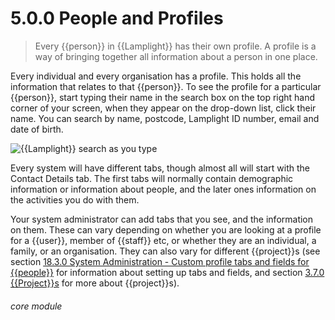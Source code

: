 # 5.0.0    People and Profiles

> Every {{person}} in {{Lamplight}} has their own profile. A profile is a way of bringing together all information about a person in one place.

Every individual and every organisation has a profile. This holds all the information that relates to that {{person}}. To see the profile for a particular {{person}}, start typing their name in the search box on the top right hand corner of your screen, when they appear on the drop-down list, click their name.  You can search by name, postcode, Lamplight ID number, email and date of birth.

![{{Lamplight}} search as you type](4a.png)

Every system will have different tabs, though almost all will start with the Contact Details tab.  The first tabs will normally contain demographic information or information about people, and the later ones information on the activities you do with them.

Your system administrator can add tabs that you see, and the information on them. These can vary depending on whether you are looking at a profile for a {{user}}, member of {{staff}} etc, or whether they are an individual, a family, or an organisation. They can also vary for different {{project}}s (see section [18.3.0  System Administration - Custom profile tabs and fields for {{people}}](/help/index/p/18.3.0) for information about setting up tabs and fields, and section [3.7.0  {{Project}}s](/help/index/p/3.7.0) for more about {{project}}s). 

###### core module

